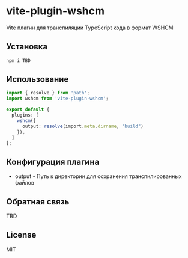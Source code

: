 # vite-plugin-wshcm

Vite плагин для транспиляции TypeScript кода в формат WSHCM

## Установка

```bash
npm i TBD
```

## Использование

```ts
import { resolve } from 'path';
import wshcm from 'vite-plugin-wshcm';

export default {
  plugins: [
    wshcm({
      output: resolve(import.meta.dirname, "build")
    }),
  ]
};
```

## Конфигурация плагина

- output - Путь к директории для сохранения транспилированных файлов

## Обратная связь

TBD

## License

MIT